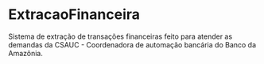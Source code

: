 # ExtracaoFinanceira
Sistema de extração de transações financeiras feito para atender as demandas da CSAUC - Coordenadora de automação bancária do Banco da Amazônia.

